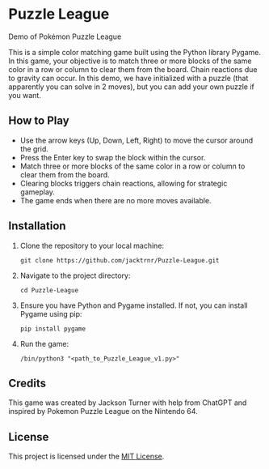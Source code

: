 # Puzzle League
Demo of Pokémon Puzzle League

This is a simple color matching game built using the Python library Pygame. In this game, your objective is to match three or more blocks of the same color in a row or column to clear them from the board. Chain reactions due to gravity can occur. In this demo, we have initialized with a puzzle (that apparently you can solve in 2 moves), but you can add your own puzzle if you want.

## How to Play

- Use the arrow keys (Up, Down, Left, Right) to move the cursor around the grid.
- Press the Enter key to swap the block within the cursor.
- Match three or more blocks of the same color in a row or column to clear them from the board.
- Clearing blocks triggers chain reactions, allowing for strategic gameplay.
- The game ends when there are no more moves available.

## Installation

1. Clone the repository to your local machine:

    ```
    git clone https://github.com/jacktrnr/Puzzle-League.git
    ```

2. Navigate to the project directory:

    ```
    cd Puzzle-League
    ```

3. Ensure you have Python and Pygame installed. If not, you can install Pygame using pip:

    ```
    pip install pygame
    ```

4. Run the game:

    ```
    /bin/python3 "<path_to_Puzzle_League_v1.py>"
    ```

## Credits

This game was created by Jackson Turner with help from ChatGPT and inspired by Pokemon Puzzle League on the Nintendo 64.

## License

This project is licensed under the [MIT License](LICENSE).
